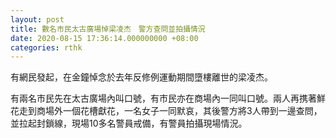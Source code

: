 ```yaml
---
layout: post
title: 數名市民太古廣場悼梁凌杰　警方查問並拍攝情況
date: 2020-08-15 17:36:14.000000000 +08:00
categories: rthk
---
```


有網民發起，在金鐘悼念於去年反修例運動期間墮樓離世的梁凌杰。

有兩名巿民先在太古廣場內叫口號，有巿民亦在商場內一同叫口號。兩人再携著鮮花走到商場外一個花槽獻花，一名女子一同默哀，其後警方將3人帶到一邊查問，並拉起封鎖線，現場10多名警員戒備，有警員拍攝現場情況。
